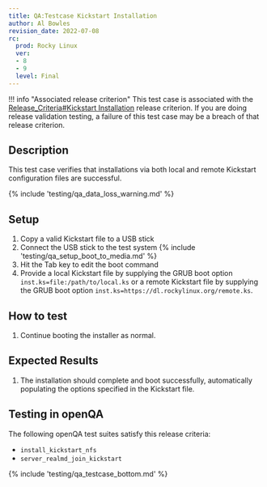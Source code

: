 ```yaml
---
title: QA:Testcase Kickstart Installation
author: Al Bowles
revision_date: 2022-07-08
rc:
  prod: Rocky Linux
  ver:
  - 8
  - 9
  level: Final
---
```


!!! info "Associated release criterion"
    This test case is associated with the [Release_Criteria#Kickstart Installation](9_release_criteria.md#kickstart-installation) release criterion. If you are doing release validation testing, a failure of this test case may be a breach of that release criterion.

## Description
This test case verifies that installations via both local and remote Kickstart configuration files are successful.

{% include 'testing/qa_data_loss_warning.md' %}

## Setup
1. Copy a valid Kickstart file to a USB stick
1. Connect the USB stick to the test system
{% include 'testing/qa_setup_boot_to_media.md' %}
1. Hit the Tab key to edit the boot command
1. Provide a local Kickstart file by supplying the GRUB boot option `inst.ks=file:/path/to/local.ks` or a remote Kickstart file by supplying the GRUB boot option `inst.ks=https://dl.rockylinux.org/remote.ks`.

## How to test
1. Continue booting the installer as normal.

## Expected Results
1. The installation should complete and boot successfully, automatically populating the options specified in the Kickstart file.

## Testing in openQA
The following openQA test suites satisfy this release criteria:

- `install_kickstart_nfs`
- `server_realmd_join_kickstart`
<!-- TODO provide a test suite that does not require PARALLEL_WITH= -->

{% include 'testing/qa_testcase_bottom.md' %}
